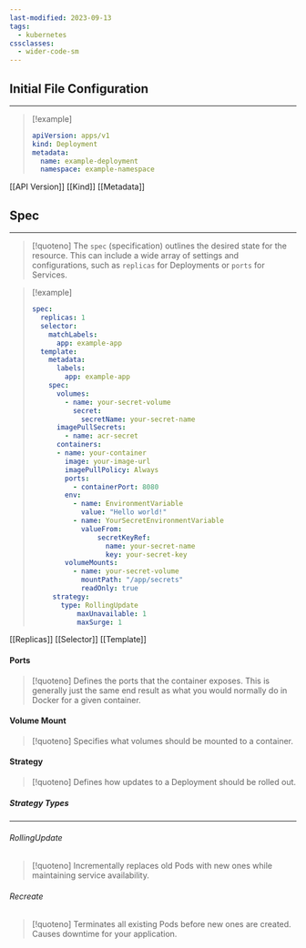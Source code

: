 ```yaml
---
last-modified: 2023-09-13
tags:
  - kubernetes
cssclasses:
  - wider-code-sm
---
```

## Initial File Configuration
---
> [!example]
> 
>```yaml
>apiVersion: apps/v1
>kind: Deployment
>metadata:
> 	name: example-deployment
> 	namespace: example-namespace
> ```

[[API Version]]
[[Kind]]
[[Metadata]]
## Spec
---
> [!quoteno]
> The `spec` (specification) outlines the desired state for the resource. This can include a wide array of settings and configurations, such as `replicas` for Deployments or `ports` for Services.

> [!example]
> ```yaml
> spec:
>   replicas: 1
>   selector:
>     matchLabels:
>       app: example-app
>   template:
>     metadata:
>       labels:
>         app: example-app
>     spec:
>       volumes:
>         - name: your-secret-volume
>           secret:
>             secretName: your-secret-name
>       imagePullSecrets:
>         - name: acr-secret
>       containers:
>       - name: your-container
>         image: your-image-url
>         imagePullPolicy: Always
>         ports:
>           - containerPort: 8080
>         env:
>           - name: EnvironmentVariable
>             value: "Hello world!"
>           - name: YourSecretEnvironmentVariable
>             valueFrom:
>                 secretKeyRef:
>                   name: your-secret-name 
>                   key: your-secret-key
>         volumeMounts:
>           - name: your-secret-volume
>             mountPath: "/app/secrets"
>             readOnly: true
>      strategy:
> 	     type: RollingUpdate
> 		     maxUnavailable: 1
> 		     maxSurge: 1
> ```

[[Replicas]]
[[Selector]]
[[Template]]
#### Ports

> [!quoteno]
> Defines the ports that the container exposes. This is generally just the same end result as what you would normally do in Docker for a given container.

#### Volume Mount

> [!quoteno]
> Specifies what volumes should be mounted to a container.

#### Strategy

> [!quoteno]
> Defines how updates to a Deployment should be rolled out.

##### Strategy Types
---
###### RollingUpdate

> [!quoteno]
> Incrementally replaces old Pods with new ones while maintaining service availability. 
###### Recreate

> [!quoteno]
> Terminates all existing Pods before new ones are created. Causes downtime for your application.

